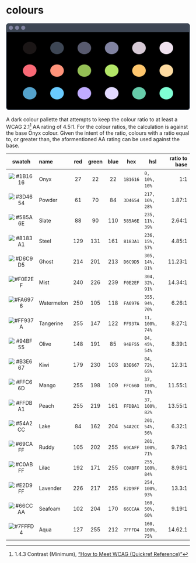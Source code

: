 # colours

![example swatches in a terminal window](/swatches.png)

A dark colour pallette that attempts to keep the colour ratio to at least a WCAG 2.1[^1] AA rating of 4.5:1. For the colour ratios, the calculation is against the base Onyx colour. Given the intent of the ratio, colours with a ratio equal to, or greater than, the aformentioned AA rating can be used against the base.

| swatch                                             | name       | red | green | blue | hex      | hsl              | ratio to base |
|:--------------------------------------------------:|:-----------|:---:|:-----:|:----:|----------|------------------|--------------:|
| ![#1B1616](https://fakeimg.pl/40x40/1B1616/1B1616) | Onyx       | 27  | 22    | 22   | `1B1616` | `0, 10%, 10%`    | 1:1           |
| ![#3D4654](https://fakeimg.pl/40x40/3D4654/3D4654) | Powder     | 61  | 70    | 84   | `3D4654` | `217, 16%, 28%`  | 1.87:1        |
| ![#585A6E](https://fakeimg.pl/40x40/585A6E/585A6E) | Slate      | 88  | 90    | 110  | `585A6E` | `235, 11%, 39%`  | 2.64:1        |
| ![#8183A1](https://fakeimg.pl/40x40/8183A1/8183A1) | Steel      | 129 | 131   | 161  | `8183A1` | `236, 15%, 57%`  | 4.85:1        |
| ![#D6C9D5](https://fakeimg.pl/40x40/D6C9D5/D6C9D5) | Ghost      | 214 | 201   | 213  | `D6C9D5` | `305, 14%, 81%`  | 11.23:1       |
| ![#F0E2EF](https://fakeimg.pl/40x40/F0E2EF/F0E2EF) | Mist       | 240 | 226   | 239  | `F0E2EF` | `304, 32%, 91%`  | 14.34:1       |
| ![#FA6976](https://fakeimg.pl/40x40/FA6976/FA6976) | Watermelon | 250 | 105   | 118  | `FA6976` | `355, 94%, 70%`  | 6.26:1        |
| ![#FF937A](https://fakeimg.pl/40x40/FF937A/FF937A) | Tangerine  | 255 | 147   | 122  | `FF937A` | `11, 100%, 74%`  | 8.27:1        |
| ![#94BF55](https://fakeimg.pl/40x40/94BF55/94BF55) | Olive      | 148 | 191   | 85   | `94BF55` | `84, 45%, 54%`   | 8.39:1        |
| ![#B3E667](https://fakeimg.pl/40x40/B3E667/B3E667) | Kiwi       | 179 | 230   | 103  | `B3E667` | `84, 72%, 65%`   | 12.3:1        |
| ![#FFC66D](https://fakeimg.pl/40x40/FFC66D/FFC66D) | Mango      | 255 | 198   | 109  | `FFC66D` | `37, 100%, 71%`  | 11.55:1       |
| ![#FFDBA1](https://fakeimg.pl/40x40/FFDBA1/FFDBA1) | Peach      | 255 | 219   | 161  | `FFDBA1` | `37, 100%, 82%`  | 13.55:1       |
| ![#54A2CC](https://fakeimg.pl/40x40/54A2CC/54A2CC) | Lake       | 84  | 162   | 204  | `54A2CC` | `201, 54%, 56%`  | 6.32:1        |
| ![#69CAFF](https://fakeimg.pl/40x40/69CAFF/69CAFF) | Ruddy      | 105 | 202   | 255  | `69CAFF` | `201, 100%, 71%` | 9.79:1        |
| ![#C0ABFF](https://fakeimg.pl/40x40/C0ABFF/C0ABFF) | Lilac      | 192 | 171   | 255  | `C0ABFF` | `255, 100%, 84%` | 8.96:1        |
| ![#E2D9FF](https://fakeimg.pl/40x40/E2D9FF/E2D9FF) | Lavender   | 226 | 217   | 255  | `E2D9FF` | `254, 100%, 93%` | 13.3:1        |
| ![#66CCAA](https://fakeimg.pl/40x40/66CCAA/66CCAA) | Seafoam    | 102 | 204   | 170  | `66CCAA` | `160, 50%, 60%`  | 9.19:1        |
| ![#7FFFD4](https://fakeimg.pl/40x40/7FFFD4/7FFFD4) | Aqua       | 127 | 255   | 212  | `7FFFD4` | `160, 100%, 75%` | 14.62.1       |


[^1]: 1.4.3 Contrast (Minimum), [“How to Meet WCAG (Quickref Reference)”](https://www.w3.org/WAI/WCAG22/quickref/?versions=2.1#contrast-minimum)
